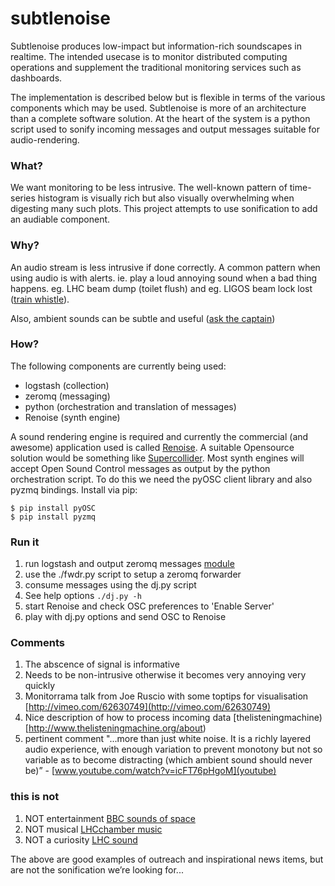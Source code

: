 # subtlenoise

Subtlenoise produces low-impact but information-rich soundscapes in realtime.
The intended usecase is to monitor distributed computing operations and
supplement the traditional monitoring services such as dashboards.

The implementation is described below but is flexible in terms of the various
components which may be used. Subtlenoise is more of an architecture than a
complete software solution. At the heart of the system is a python script used
to sonify incoming messages and output messages suitable for audio-rendering.

### What?

We want monitoring to be less intrusive. The well-known pattern of time-series
histogram is visually rich but also visually overwhelming when digesting many
such plots. This project attempts to use sonification to add an audiable
component.

### Why?

An audio stream is less intrusive if done correctly. A common pattern when
using audio is with alerts. ie. play a loud annoying sound when a bad thing
happens. eg. LHC beam dump (toilet flush) and eg. LIGOS beam lock lost ([train
whistle](https://vimeo.com/122982348)).

Also, ambient sounds can be subtle and useful ([ask the captain](https://vimeo.com/122996114))

### How?

The following components are currently being used:

* logstash (collection)
* zeromq (messaging)
* python (orchestration and translation of messages)
* Renoise (synth engine)

A sound rendering engine is required and currently the commercial (and awesome)
application used is called [Renoise](http://www.renoise.com). A suitable Opensource
solution would be something like
[Supercollider](http://supercollider.sourceforge.net/). Most synth engines will
accept Open Sound Control messages as output by the python orchestration
script. To do this we need the pyOSC client library and also pyzmq bindings.
Install via pip:

```
$ pip install pyOSC
$ pip install pyzmq
```

### Run it

1. run logstash and output zeromq messages [module](http://logstash.net/docs/latest/outputs/zeromq)
2. use the ./fwdr.py script to setup a zeromq forwarder
3. consume messages using the dj.py script
  1. See help options `./dj.py -h`
4. start Renoise and check OSC preferences to 'Enable Server'
5. play with dj.py options and send OSC to Renoise


### Comments

1. The abscence of signal is informative
2. Needs to be non-intrusive otherwise it becomes very annoying very quickly
3. Monitorrama talk from Joe Ruscio with some toptips for visualisation [http://vimeo.com/62630749](http://vimeo.com/62630749)
4. Nice description of how to process incoming data [thelisteningmachine)[http://www.thelisteningmachine.org/about)
5. pertinent comment "...more than just white noise. It is a richly layered
audio experience, with enough variation to prevent monotony but not so variable
as to become distracting (which ambient sound should never be)” - [www.youtube.com/watch?v=icFT76pHgoM](youtube)

### this is not

1. NOT entertainment  [BBC sounds of space](http://www.bbc.co.uk/programmes/b050bwpp)
2. NOT musical  [LHCchamber music](https://www.youtube.com/watch?v=gPmQcviT-R4)
3. NOT a curiosity [LHC sound](lhcsound.hep.ucl.ac.uk/)

The above are good examples of outreach and inspirational news items, but are not the sonification we’re looking for...
